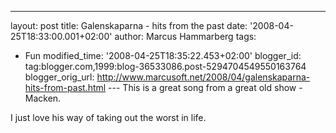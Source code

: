 ---
layout: post
title: Galenskaparna - hits from the past
date: '2008-04-25T18:33:00.001+02:00'
author: Marcus Hammarberg
tags:
  - Fun
modified_time: '2008-04-25T18:35:22.453+02:00'
blogger_id: tag:blogger.com,1999:blog-36533086.post-5294704549550163764
blogger_orig_url: http://www.marcusoft.net/2008/04/galenskaparna-hits-from-past.html ---
This is a great song from a great old show - Macken.

I just love his way of taking out the worst in life.

